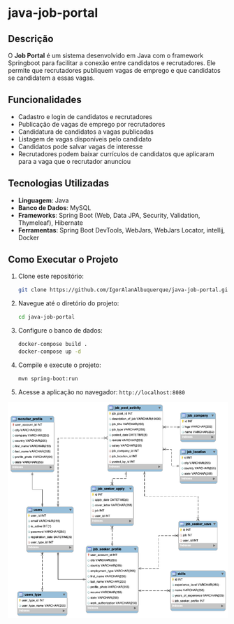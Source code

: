 # java-job-portal

## Descrição
O **Job Portal** é um sistema desenvolvido em Java com o framework Springboot para facilitar a conexão entre candidatos e recrutadores. Ele permite que recrutadores publiquem vagas de emprego e que candidatos se candidatem a essas vagas.

## Funcionalidades
- Cadastro e login de candidatos e recrutadores
- Publicação de vagas de emprego por recrutadores
- Candidatura de candidatos a vagas publicadas
- Listagem de vagas disponíveis pelo candidato
- Candidatos pode salvar vagas de interesse
- Recrutadores podem baixar currículos de candidatos que aplicaram para a vaga que o recrutador anunciou

## Tecnologias Utilizadas
- **Linguagem**: Java
- **Banco de Dados**: MySQL
- **Frameworks**: Spring Boot (Web, Data JPA, Security, Validation, Thymeleaf), Hibernate
- **Ferramentas**: Spring Boot DevTools, WebJars, WebJars Locator, intellij, Docker

## Como Executar o Projeto
1. Clone este repositório:
   ```bash
   git clone https://github.com/IgorAlanAlbuquerque/java-job-portal.git
   ```
2. Navegue até o diretório do projeto:
   ```bash
   cd java-job-portal
   ```
3. Configure o banco de dados:
   ```bash
   docker-compose build .
   docker-compose up -d
   ```
4. Compile e execute o projeto:
   ```bash
   mvn spring-boot:run
   ```
5. Acesse a aplicação no navegador: `http://localhost:8080`

![Schema do Banco de Dados](jobportal-database-schema.png)
